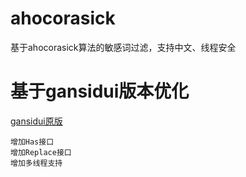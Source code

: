 # ahocorasick
基于ahocorasick算法的敏感词过滤，支持中文、线程安全

# 基于gansidui版本优化
[gansidui原版](https://github.com/hkspirt/ahocorasick)
```
增加Has接口
增加Replace接口
增加多线程支持
```
